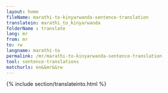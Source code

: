 ```yaml
---
layout: home
fileName: marathi-to-kinyarwanda-sentence-translation
translatein: marathi_to_kinyarwanda
folderName : translate
lang: mr
from: mr
to: rw
langname: marathi-to
permalink: /mr/marathi-to-kinyarwanda-sentence-translation
tool: sentence-translations
matchurls: en&&mr&&rw
---
```

{% include section/translateinto.html %}
